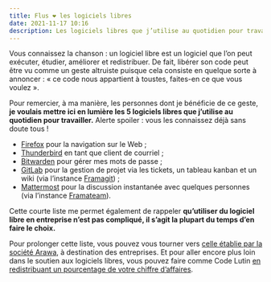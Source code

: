 ```yaml
---
title: Flus ❤ les logiciels libres
date: 2021-11-17 10:16
description: Les logiciels libres que j’utilise au quotidien pour travailler.
---
```


Vous connaissez la chanson : un logiciel libre est un logiciel que l’on peut exécuter, étudier, améliorer et redistribuer. De fait, libérer son code peut être vu comme un geste altruiste puisque cela consiste en quelque sorte à annoncer : « ce code nous appartient à toustes, faites-en ce que vous voulez ».

Pour remercier, à ma manière, les personnes dont je bénéficie de ce geste, **je voulais mettre ici en lumière les 5 logiciels libres que j’utilise au quotidien pour travailler.** Alerte spoiler : vous les connaissez déjà sans doute tous !

- [Firefox](https://mozilla.org/firefox) pour la navigation sur le Web ;
- [Thunderbird](https://www.thunderbird.net/) en tant que client de courriel ;
- [Bitwarden](https://bitwarden.com/) pour gérer mes mots de passe ;
- [GitLab](https://about.gitlab.com/) pour la gestion de projet via les tickets, un tableau kanban et un wiki (via l’instance [Framagit](https://framagit.org)) ;
- [Mattermost](https://mattermost.com/) pour la discussion instantanée avec quelques personnes (via l’instance [Framateam](https://framateam.org)).

Cette courte liste me permet également de rappeler **qu’utiliser du logiciel libre en entreprise n’est pas compliqué, il s’agit la plupart du temps d’en faire le choix.**

Pour prolonger cette liste, vous pouvez vous tourner vers [celle établie par la société Arawa](https://www.arawa.fr/2021/10/14/liste-de-logiciels-open-source-pour-lentreprise/), à destination des entreprises. Et pour aller encore plus loin dans le soutien aux logiciels libres, vous pouvez faire comme Code Lutin [en redistribuant un pourcentage de votre chiffre d’affaires](https://mastodon.libre-entreprise.com/@codelutin/107179649583598954).
